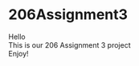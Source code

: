 # 206Assignment3

Hello                                                                                                                           
This is our 206 Assignment 3 project                                                                                           
Enjoy!

